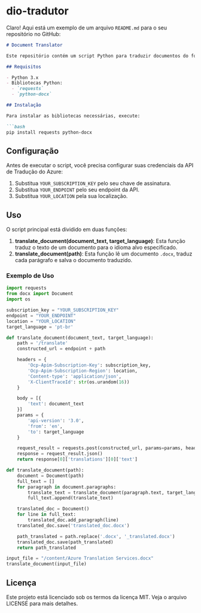 # dio-tradutor

Claro! Aqui está um exemplo de um arquivo `README.md` para o seu repositório no GitHub:

```markdown
# Document Translator

Este repositório contém um script Python para traduzir documentos do formato `.docx` utilizando a API de Tradução do Azure.

## Requisitos

- Python 3.x
- Bibliotecas Python:
  - `requests`
  - `python-docx`

## Instalação

Para instalar as bibliotecas necessárias, execute:

```bash
pip install requests python-docx
```

## Configuração

Antes de executar o script, você precisa configurar suas credenciais da API de Tradução do Azure:

1. Substitua `YOUR_SUBSCRIPTION_KEY` pelo seu chave de assinatura.
2. Substitua `YOUR_ENDPOINT` pelo seu endpoint da API.
3. Substitua `YOUR_LOCATION` pela sua localização.

## Uso

O script principal está dividido em duas funções:

1. **translate_document(document_text, target_language)**: Esta função traduz o texto de um documento para o idioma alvo especificado.
2. **translate_document(path)**: Esta função lê um documento `.docx`, traduz cada parágrafo e salva o documento traduzido.

### Exemplo de Uso

```python
import requests
from docx import Document
import os

subscription_key = "YOUR_SUBSCRIPTION_KEY"
endpoint = "YOUR_ENDPOINT"
location = "YOUR_LOCATION"
target_language = 'pt-br'

def translate_document(document_text, target_language):
    path = '/translate'
    constructed_url = endpoint + path

    headers = {
        'Ocp-Apim-Subscription-Key': subscription_key,
        'Ocp-Apim-Subscription-Region': location,
        'Content-type': 'application/json',
        'X-ClientTraceId': str(os.urandom(16))
    }

    body = [{
        'text': document_text
    }]
    params = {
        'api-version': '3.0',
        'from': 'en',
        'to': target_language
    }

    request_result = requests.post(constructed_url, params=params, headers=headers, json=body)
    response = request_result.json()
    return response[0]['translations'][0]['text']

def translate_document(path):
    document = Document(path)
    full_text = []
    for paragraph in document.paragraphs:
        translate_text = translate_document(paragraph.text, target_language)
        full_text.append(translate_text)

    translated_doc = Document()
    for line in full_text:
        translated_doc.add_paragraph(line)
    translated_doc.save('translated_doc.docx')

    path_translated = path.replace('.docx', '_translated.docx')
    translated_doc.save(path_translated)
    return path_translated

input_file = "/content/Azure Translation Services.docx"
translate_document(input_file)
```

## Licença

Este projeto está licenciado sob os termos da licença MIT. Veja o arquivo LICENSE para mais detalhes.
```
